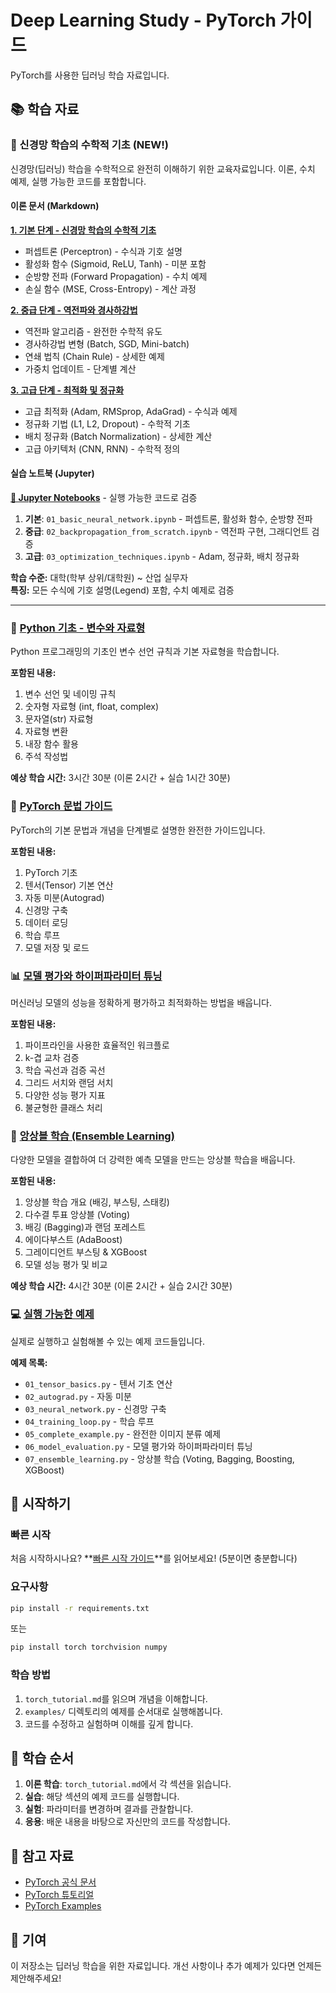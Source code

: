 # Deep Learning Study - PyTorch 가이드

PyTorch를 사용한 딥러닝 학습 자료입니다.

## 📚 학습 자료

### 🧮 신경망 학습의 수학적 기초 (NEW!)

신경망(딥러닝) 학습을 수학적으로 완전히 이해하기 위한 교육자료입니다. 이론, 수치 예제, 실행 가능한 코드를 포함합니다.

#### 이론 문서 (Markdown)

**[1. 기본 단계 - 신경망 학습의 수학적 기초](./01_basic_neural_network_math.md)**
- 퍼셉트론 (Perceptron) - 수식과 기호 설명
- 활성화 함수 (Sigmoid, ReLU, Tanh) - 미분 포함
- 순방향 전파 (Forward Propagation) - 수치 예제
- 손실 함수 (MSE, Cross-Entropy) - 계산 과정

**[2. 중급 단계 - 역전파와 경사하강법](./02_intermediate_backpropagation.md)**
- 역전파 알고리즘 - 완전한 수학적 유도
- 경사하강법 변형 (Batch, SGD, Mini-batch)
- 연쇄 법칙 (Chain Rule) - 상세한 예제
- 가중치 업데이트 - 단계별 계산

**[3. 고급 단계 - 최적화 및 정규화](./03_advanced_optimization.md)**
- 고급 최적화 (Adam, RMSprop, AdaGrad) - 수식과 예제
- 정규화 기법 (L1, L2, Dropout) - 수학적 기초
- 배치 정규화 (Batch Normalization) - 상세한 계산
- 고급 아키텍처 (CNN, RNN) - 수학적 정의

#### 실습 노트북 (Jupyter)

**[📔 Jupyter Notebooks](./notebooks/)** - 실행 가능한 코드로 검증

1. **기본**: `01_basic_neural_network.ipynb` - 퍼셉트론, 활성화 함수, 순방향 전파
2. **중급**: `02_backpropagation_from_scratch.ipynb` - 역전파 구현, 그래디언트 검증
3. **고급**: `03_optimization_techniques.ipynb` - Adam, 정규화, 배치 정규화

**학습 수준:** 대학(학부 상위/대학원) ~ 산업 실무자  
**특징:** 모든 수식에 기호 설명(Legend) 포함, 수치 예제로 검증

---

### 🐍 [Python 기초 - 변수와 자료형](./python_basics/)
Python 프로그래밍의 기초인 변수 선언 규칙과 기본 자료형을 학습합니다.

**포함된 내용:**
1. 변수 선언 및 네이밍 규칙
2. 숫자형 자료형 (int, float, complex)
3. 문자열(str) 자료형
4. 자료형 변환
5. 내장 함수 활용
6. 주석 작성법

**예상 학습 시간:** 3시간 30분 (이론 2시간 + 실습 1시간 30분)

### 📖 [PyTorch 문법 가이드](./torch_tutorial.md)
PyTorch의 기본 문법과 개념을 단계별로 설명한 완전한 가이드입니다.

**포함된 내용:**
1. PyTorch 기초
2. 텐서(Tensor) 기본 연산
3. 자동 미분(Autograd)
4. 신경망 구축
5. 데이터 로딩
6. 학습 루프
7. 모델 저장 및 로드

### 📊 [모델 평가와 하이퍼파라미터 튜닝](./model_evaluation_theory.md)
머신러닝 모델의 성능을 정확하게 평가하고 최적화하는 방법을 배웁니다.

**포함된 내용:**
1. 파이프라인을 사용한 효율적인 워크플로
2. k-겹 교차 검증
3. 학습 곡선과 검증 곡선
4. 그리드 서치와 랜덤 서치
5. 다양한 성능 평가 지표
6. 불균형한 클래스 처리

### 🎯 [앙상블 학습 (Ensemble Learning)](./ensemble_learning.md)
다양한 모델을 결합하여 더 강력한 예측 모델을 만드는 앙상블 학습을 배웁니다.

**포함된 내용:**
1. 앙상블 학습 개요 (배깅, 부스팅, 스태킹)
2. 다수결 투표 앙상블 (Voting)
3. 배깅 (Bagging)과 랜덤 포레스트
4. 에이다부스트 (AdaBoost)
5. 그레이디언트 부스팅 & XGBoost
6. 모델 성능 평가 및 비교

**예상 학습 시간:** 4시간 30분 (이론 2시간 + 실습 2시간 30분)

### 💻 [실행 가능한 예제](./examples/)
실제로 실행하고 실험해볼 수 있는 예제 코드들입니다.

**예제 목록:**
- `01_tensor_basics.py` - 텐서 기초 연산
- `02_autograd.py` - 자동 미분
- `03_neural_network.py` - 신경망 구축
- `04_training_loop.py` - 학습 루프
- `05_complete_example.py` - 완전한 이미지 분류 예제
- `06_model_evaluation.py` - 모델 평가와 하이퍼파라미터 튜닝
- `07_ensemble_learning.py` - 앙상블 학습 (Voting, Bagging, Boosting, XGBoost)

## 🚀 시작하기

### 빠른 시작
처음 시작하시나요? **[빠른 시작 가이드](./QUICKSTART.md)**를 읽어보세요! (5분이면 충분합니다)

### 요구사항
```bash
pip install -r requirements.txt
```

또는

```bash
pip install torch torchvision numpy
```

### 학습 방법
1. `torch_tutorial.md`를 읽으며 개념을 이해합니다.
2. `examples/` 디렉토리의 예제를 순서대로 실행해봅니다.
3. 코드를 수정하고 실험하며 이해를 깊게 합니다.

## 📝 학습 순서

1. **이론 학습**: `torch_tutorial.md`에서 각 섹션을 읽습니다.
2. **실습**: 해당 섹션의 예제 코드를 실행합니다.
3. **실험**: 파라미터를 변경하며 결과를 관찰합니다.
4. **응용**: 배운 내용을 바탕으로 자신만의 코드를 작성합니다.

## 📖 참고 자료

- [PyTorch 공식 문서](https://pytorch.org/docs/stable/index.html)
- [PyTorch 튜토리얼](https://pytorch.org/tutorials/)
- [PyTorch Examples](https://github.com/pytorch/examples)

## 🤝 기여

이 저장소는 딥러닝 학습을 위한 자료입니다. 개선 사항이나 추가 예제가 있다면 언제든 제안해주세요!